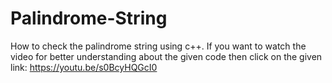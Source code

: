 # Palindrome-String
How to check the palindrome string using c++.
If you want to watch the video for better understanding about the given code then click on the given link:
https://youtu.be/s0BcyHQGcI0
 
